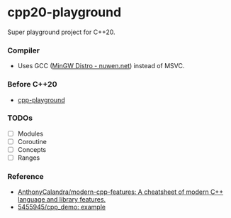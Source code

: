 cpp20-playground
================
Super playground project for C++20. 

### Compiler
- Uses GCC ([MinGW Distro - nuwen.net](https://nuwen.net/mingw.html)) instead of MSVC.

### Before C++20
- [cpp-playground](https://github.com/dirkarnez/cpp-playground)

### TODOs
- [ ] Modules
- [ ] Coroutine
- [ ] Concepts
- [ ] Ranges

### Reference
- [AnthonyCalandra/modern-cpp-features: A cheatsheet of modern C++ language and library features.](https://github.com/AnthonyCalandra/modern-cpp-features)
- [5455945/cpp_demo: example](https://github.com/5455945/cpp_demo)

